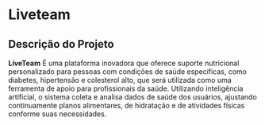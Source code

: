 # Liveteam

## Descrição do Projeto

**LiveTeam** É uma plataforma inovadora que oferece suporte nutricional personalizado para pessoas com condições de saúde específicas, como diabetes, hipertensão e colesterol alto, que será utilizada como uma ferramenta de apoio para profissionais da saúde. Utilizando inteligência artificial, o sistema coleta e analisa dados de saúde dos usuários, ajustando continuamente planos alimentares, de hidratação e de atividades físicas conforme suas necessidades.
